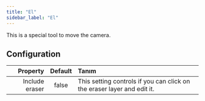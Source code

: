 ```yaml
---
title: "El"
sidebar_label: "El"
---
```


This is a special tool to move the camera.

## Configuration

|       Property | Default | Tanım                                                                   |
| --------------:|:-------:|:----------------------------------------------------------------------- |
| Include eraser |  false  | This setting controls if you can click on the eraser layer and edit it. |
